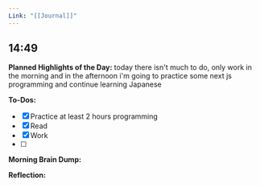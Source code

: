 ```yaml
---
Link: "[[Journal]]"
---
```


## 14:49

**Planned Highlights of the Day:**
today there isn't much to do, only work in the morning and in the afternoon i'm going to practice some next js programming and continue learning Japanese

**To-Dos:**
- [x] Practice at least 2 hours programming
- [x] Read
- [x] Work
- [ ] 

**Morning Brain Dump:**


**Reflection:**
